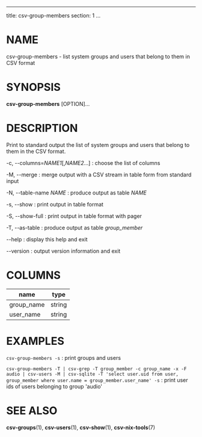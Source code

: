 <!--
SPDX-License-Identifier: BSD-3-Clause
Copyright 2020, Marcin Ślusarz <marcin.slusarz@gmail.com>
-->

---
title: csv-group-members
section: 1
...

# NAME #

csv-group-members - list system groups and users that belong to them in CSV format

# SYNOPSIS #

**csv-group-members** [OPTION]...

# DESCRIPTION #

Print to standard output the list of system groups and users that belong to them
in the CSV format.

-c, \--columns=*NAME1*[,*NAME2*...]
:   choose the list of columns

-M, \--merge
:   merge output with a CSV stream in table form from standard input

-N, \--table-name *NAME*
:   produce output as table *NAME*

-s, \--show
:   print output in table format

-S, \--show-full
:   print output in table format with pager

-T, \--as-table
:   produce output as table *group_member*

\--help
:   display this help and exit

\--version
:   output version information and exit

# COLUMNS #

| name       | type   |
|------------|--------|
| group_name | string |
| user_name  | string |

# EXAMPLES #

`csv-group-members -s`
:   print groups and users

`csv-group-members -T | csv-grep -T group_member -c group_name -x -F audio | csv-users -M | csv-sqlite -T 'select user.uid from user, group_member where user.name = group_member.user_name' -s`
:   print user ids of users belonging to group 'audio'

# SEE ALSO #

**csv-groups**(1), **csv-users**(1), **csv-show**(1), **csv-nix-tools**(7)
